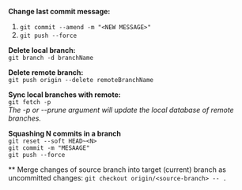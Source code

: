**Change last commit message:**
1. `git commit --amend -m "<NEW MESSAGE>"`
2. `git push --force`

**Delete local branch:**  
`git branch -d branchName`

**Delete remote branch:**  
`git push origin --delete remoteBranchName`

**Sync local branches with remote:**  
`git fetch -p`  
_The -p or --prune argument will update the local database of remote branches._

**Squashing N commits in a branch**  
`git reset --soft HEAD~<N>`  
`git commit -m "MESAAGE"`  
`git push --force`  

** Merge changes of source branch into target (current) branch as uncommitted changes:
`git checkout origin/<source-branch> -- .`
